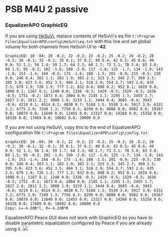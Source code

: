 # PSB M4U 2 passive
### EqualizerAPO GraphicEQ
If you are using [HeSuVi](https://sourceforge.net/projects/hesuvi/), replace contents of HeSuVi's eq file `C:\Program Files\EqualizerAPO\config\HeSuVi\eq.txt` with this line and set global volume for both channels from HeSuVi UI to **-42**.
```
GraphicEQ: 10 -84; 20 -0.2; 22 -0.2; 23 -0.2; 25 -0.2; 26 -0.2; 28 -0.2; 30 -0.1; 32 -0.1; 35 0.1; 37 0.2; 40 0.4; 42 0.5; 45 0.6; 49 0.9; 52 1.1; 56 1.4; 59 1.7; 64 2.3; 68 2.7; 73 3.1; 78 3.4; 83 3.0; 89 1.5; 95 -0.3; 102 -1.6; 109 -2.0; 117 -1.8; 125 -1.7; 134 -1.8; 143 -1.8; 153 -1.4; 164 -0.5; 175 -1.6; 188 -1.5; 201 -0.9; 215 -0.5; 230 0.0; 246 0.4; 263 1.1; 282 1.9; 301 2.1; 323 2.3; 345 2.7; 369 2.5; 395 3.0; 423 3.6; 452 3.5; 484 3.1; 518 2.9; 554 2.7; 593 2.6; 635 2.5; 679 1.9; 726 1.5; 777 1.2; 832 0.6; 890 0.2; 952 0.1; 1019 0.0; 1090 0.1; 1167 0.1; 1248 0.0; 1336 -0.3; 1429 -0.5; 1529 -0.5; 1636 -0.5; 1751 -0.2; 1873 0.4; 2004 0.9; 2145 1.1; 2295 1.3; 2455 1.7; 2627 2.0; 2811 2.2; 3008 1.9; 3219 1.1; 3444 0.4; 3685 -0.4; 3943 -0.6; 4219 0.1; 4514 0.2; 4830 0.7; 5168 1.5; 5530 3.4; 5917 3.9; 6331 3.2; 6775 2.9; 7249 1.3; 7756 0.3; 8299 0.0; 8880 0.0; 9502 0.0; 10167 0.0; 10879 0.0; 11640 0.0; 12455 0.0; 13327 0.0; 14260 0.0; 15258 0.0; 16326 0.0; 17469 0.0; 18692 0.0; 20000 0.0
```
If you are not using HeSuVi, copy this to the end of EqualizerAPO configuration file `C:\Program Files\EqualizerAPO\config\config.txt`.
```
GraphicEQ: 10 -84; 20 -0.2; 22 -0.2; 23 -0.2; 25 -0.2; 26 -0.2; 28 -0.2; 30 -0.1; 32 -0.1; 35 0.1; 37 0.2; 40 0.4; 42 0.5; 45 0.6; 49 0.9; 52 1.1; 56 1.4; 59 1.7; 64 2.3; 68 2.7; 73 3.1; 78 3.4; 83 3.0; 89 1.5; 95 -0.3; 102 -1.6; 109 -2.0; 117 -1.8; 125 -1.7; 134 -1.8; 143 -1.8; 153 -1.4; 164 -0.5; 175 -1.6; 188 -1.5; 201 -0.9; 215 -0.5; 230 0.0; 246 0.4; 263 1.1; 282 1.9; 301 2.1; 323 2.3; 345 2.7; 369 2.5; 395 3.0; 423 3.6; 452 3.5; 484 3.1; 518 2.9; 554 2.7; 593 2.6; 635 2.5; 679 1.9; 726 1.5; 777 1.2; 832 0.6; 890 0.2; 952 0.1; 1019 0.0; 1090 0.1; 1167 0.1; 1248 0.0; 1336 -0.3; 1429 -0.5; 1529 -0.5; 1636 -0.5; 1751 -0.2; 1873 0.4; 2004 0.9; 2145 1.1; 2295 1.3; 2455 1.7; 2627 2.0; 2811 2.2; 3008 1.9; 3219 1.1; 3444 0.4; 3685 -0.4; 3943 -0.6; 4219 0.1; 4514 0.2; 4830 0.7; 5168 1.5; 5530 3.4; 5917 3.9; 6331 3.2; 6775 2.9; 7249 1.3; 7756 0.3; 8299 0.0; 8880 0.0; 9502 0.0; 10167 0.0; 10879 0.0; 11640 0.0; 12455 0.0; 13327 0.0; 14260 0.0; 15258 0.0; 16326 0.0; 17469 0.0; 18692 0.0; 20000 0.0
Copy: L=-4.2dB*l, R=-4.2dB*R
```
EqualizerAPO Peace GUI does not work with GraphicEQ so you have to disable parametric equalization configured by Peace if you are already using it.
![](https://raw.githubusercontent.com/jaakkopasanen/AutoEq/master/results/SBAF-Serious/innerfidelity/onear/PSB%20M4U%202%20passive/PSB%20M4U%202%20passive.png)
